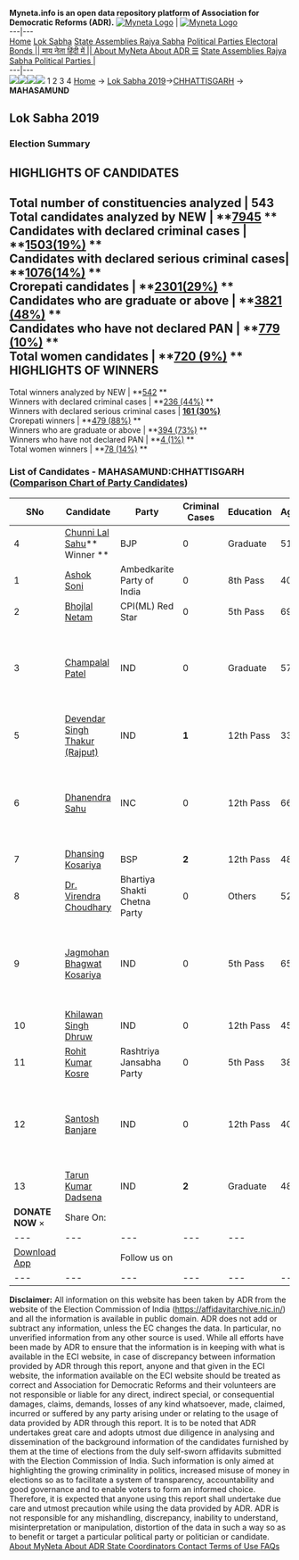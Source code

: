 **Myneta.info is an open data repository platform of Association for Democratic Reforms (ADR).**
[![Myneta Logo](https://www.myneta.info/lib/img/myneta-logo.png)](https://www.myneta.info/) | [![Myneta Logo](https://www.myneta.info/lib/img/adr-logo.png)](https://adrindia.org)  
---|---  
[Home](https://www.myneta.info/) [Lok Sabha](https://www.myneta.info/#ls "Lok Sabha") [ State Assemblies ](https://www.myneta.info/#sa "State Assemblies") [Rajya Sabha](https://www.myneta.info/#rs "Rajya Sabha") [Political Parties ](https://www.myneta.info/party "Political Parties") [ Electoral Bonds ](https://www.myneta.info/electoral_bonds "Electoral Bonds") [ || माय नेता हिंदी में || ](https://translate.google.co.in/translate?prev=hp&hl=en&js=y&u=www.myneta.info&sl=en&tl=hi&history_state0=) [ About MyNeta ](https://adrindia.org/content/about-myneta) [ About ADR ](https://adrindia.org/about-adr/who-we-are) [☰](javascript:void\(0\))
[ State Assemblies ](https://www.myneta.info/#sa "State Assemblies") [ Rajya Sabha ](https://www.myneta.info/#rs "Rajya Sabha") [ Political Parties ](https://www.myneta.info/party "Political Parties")
|   
---|---  
![](https://www.myneta.info/lib/img/banner/banner-1.png)![](https://www.myneta.info/lib/img/banner/banner-2.png)![](https://www.myneta.info/lib/img/banner/banner-3.png)![](https://www.myneta.info/lib/img/banner/banner-4.png)
1  2  3  4 
[Home](https://www.myneta.info/) → [Lok Sabha 2019](https://www.myneta.info/LokSabha2019/)→[CHHATTISGARH](https://www.myneta.info/LokSabha2019/index.php?action=show_constituencies&state_id=59) → **MAHASAMUND**
### 
## Lok Sabha 2019
###  Election Summary 
HIGHLIGHTS OF CANDIDATES  
---  
Total number of constituencies analyzed |  543   
Total candidates analyzed by NEW | **[7945](https://www.myneta.info/LokSabha2019/index.php?action=summary&subAction=candidates_analyzed&sort=candidate#summary) **  
Candidates with declared criminal cases | **[1503(19%)](https://www.myneta.info/LokSabha2019/index.php?action=summary&subAction=crime&sort=candidate#summary) **  
Candidates with declared serious criminal cases| **[1076(14%)](https://www.myneta.info/LokSabha2019/index.php?action=summary&subAction=serious_crime&sort=candidate#summary) **  
Crorepati candidates | **[2301(29%)](https://www.myneta.info/LokSabha2019/index.php?action=summary&subAction=crorepati&sort=candidate#summary) **  
Candidates who are graduate or above | **[3821 (48%)](https://www.myneta.info/LokSabha2019/index.php?action=summary&subAction=education&sort=candidate#summary) **  
Candidates who have not declared PAN | **[779 (10%)](https://www.myneta.info/LokSabha2019/index.php?action=summary&subAction=without_pan&sort=candidate#summary) **  
Total women candidates | **[720 (9%)](https://www.myneta.info/LokSabha2019/index.php?action=summary&subAction=women_candidate&sort=candidate#summary) **  
HIGHLIGHTS OF WINNERS  
---  
Total winners analyzed by NEW | **[542](https://www.myneta.info/LokSabha2019/index.php?action=summary&subAction=winner_analyzed&sort=candidate#summary) **  
Winners with declared criminal cases | **[236 (44%)](https://www.myneta.info/LokSabha2019/index.php?action=summary&subAction=winner_crime&sort=candidate#summary) **  
Winners with declared serious criminal cases | **[161 (30%)](https://www.myneta.info/LokSabha2019/index.php?action=summary&subAction=winner_serious_crime&sort=candidate#summary)**  
Crorepati winners | **[479 (88%)](https://www.myneta.info/LokSabha2019/index.php?action=summary&subAction=winner_crorepati&sort=candidate#summary) **  
Winners who are graduate or above | **[394 (73%)](https://www.myneta.info/LokSabha2019/index.php?action=summary&subAction=winner_education&sort=candidate#summary) **  
Winners who have not declared PAN | **[4 (1%)](https://www.myneta.info/LokSabha2019/index.php?action=summary&subAction=winner_without_pan&sort=candidate#summary) **  
Total women winners | **[78 (14%)](https://www.myneta.info/LokSabha2019/index.php?action=summary&subAction=winner_women&sort=candidate#summary) **  
### List of Candidates - MAHASAMUND:CHHATTISGARH ([Comparison Chart of Party Candidates](https://www.myneta.info/LokSabha2019/comparisonchart.php?constituency_id=522))
SNo | Candidate| Party| Criminal Cases| Education| Age| Total Assets| Liabilities  
---|---|---|---|---|---|---|---  
4  | [Chunni Lal Sahu](https://www.myneta.info/LokSabha2019/candidate.php?candidate_id=7178)** Winner ** | BJP | 0 | Graduate| 51 | Rs 1,75,91,683 ~ 1 Crore+ | Rs 13,83,014 ~ 13 Lacs+  
1  | [Ashok Soni](https://www.myneta.info/LokSabha2019/candidate.php?candidate_id=7176) | Ambedkarite Party of India | 0 | 8th Pass| 40 | Rs 1,00,000 ~ 1 Lacs+ | Rs 0 ~   
2  | [Bhojlal Netam](https://www.myneta.info/LokSabha2019/candidate.php?candidate_id=5549) | CPI(ML) Red Star | 0 | 5th Pass| 69 | Rs 7,26,000 ~ 7 Lacs+ | Rs 0 ~   
3  | [Champalal Patel](https://www.myneta.info/LokSabha2019/candidate.php?candidate_id=5418) | IND | 0 | Graduate| 57 | ![](https://myneta.info/image_v2.php?myneta_folder=LokSabha2019&candidate_id=5418&col=ta) | ![](https://myneta.info/image_v2.php?myneta_folder=LokSabha2019&candidate_id=5418&col=lia)  
5  | [Devendar Singh Thakur (Rajput)](https://www.myneta.info/LokSabha2019/candidate.php?candidate_id=7179) | IND | **1** | 12th Pass| 33 | Rs 37,75,400 ~ 37 Lacs+ | Rs 0 ~   
6  | [Dhanendra Sahu](https://www.myneta.info/LokSabha2019/candidate.php?candidate_id=5415) | INC | 0 | 12th Pass| 66 | ![](https://myneta.info/image_v2.php?myneta_folder=LokSabha2019&candidate_id=5415&col=ta) | ![](https://myneta.info/image_v2.php?myneta_folder=LokSabha2019&candidate_id=5415&col=lia)  
7  | [Dhansing Kosariya](https://www.myneta.info/LokSabha2019/candidate.php?candidate_id=5546) | BSP | **2** | 12th Pass| 48 | Rs 6,76,500 ~ 6 Lacs+ | Rs 1,60,000 ~ 1 Lacs+  
8  | [Dr. Virendra Choudhary](https://www.myneta.info/LokSabha2019/candidate.php?candidate_id=5416) | Bhartiya Shakti Chetna Party | 0 | Others| 52 | Rs 1,89,20,000 ~ 1 Crore+ | Rs 34,00,000 ~ 34 Lacs+  
9  | [Jagmohan Bhagwat Kosariya](https://www.myneta.info/LokSabha2019/candidate.php?candidate_id=5417) | IND | 0 | 5th Pass| 65 | ![](https://myneta.info/image_v2.php?myneta_folder=LokSabha2019&candidate_id=5417&col=ta) | ![](https://myneta.info/image_v2.php?myneta_folder=LokSabha2019&candidate_id=5417&col=lia)  
10  | [Khilawan Singh Dhruw](https://www.myneta.info/LokSabha2019/candidate.php?candidate_id=7181) | IND | 0 | 12th Pass| 45 | Rs 44,05,000 ~ 44 Lacs+ | Rs 1,55,000 ~ 1 Lacs+  
11  | [Rohit Kumar Kosre](https://www.myneta.info/LokSabha2019/candidate.php?candidate_id=7177) | Rashtriya Jansabha Party | 0 | 5th Pass| 38 | Rs 1,58,000 ~ 1 Lacs+ | Rs 1,00,000 ~ 1 Lacs+  
12  | [Santosh Banjare](https://www.myneta.info/LokSabha2019/candidate.php?candidate_id=5547) | IND | 0 | 12th Pass| 40 | ![](https://myneta.info/image_v2.php?myneta_folder=LokSabha2019&candidate_id=5547&col=ta) | ![](https://myneta.info/image_v2.php?myneta_folder=LokSabha2019&candidate_id=5547&col=lia)  
13  | [Tarun Kumar Dadsena](https://www.myneta.info/LokSabha2019/candidate.php?candidate_id=7180) | IND | **2** | Graduate| 48 | Rs 30,25,013 ~ 30 Lacs+ | Rs 9,72,167 ~ 9 Lacs+  
|  **DONATE NOW** × |  Share On:  | [](https://api.whatsapp.com/send?text=https%3A%2F%2Fmyneta.info%2Fpunjab2022%2Findex.php%3Faction%3Dshow_constituencies%26state_id%3D19) | [](https://www.facebook.com/sharer/sharer.php?u=https%3A%2F%2Fmyneta.info%2Fpunjab2022%2Findex.php%3Faction%3Dshow_constituencies%26state_id%3D19) | [](https://twitter.com/share?url=https%3A%2F%2Fmyneta.info%2Fpunjab2022%2Findex.php%3Faction%3Dshow_constituencies%26state_id%3D19)  
---|---|---|---|---  
| [ Download App ](https://play.google.com/store/apps/details?id=com.webrosoft.myneta1&pcampaignid=pcampaignidMKT-Other-global-all-co-prtnr-py-PartBadge-Mar2515-1) | [](https://play.google.com/store/apps/details?id=com.webrosoft.myneta1&pcampaignid=pcampaignidMKT-Other-global-all-co-prtnr-py-PartBadge-Mar2515-1) |  Follow us on  | [](https://www.facebook.com/adrindia.org/) | [](https://twitter.com/adrspeaks) | [](https://groups.google.com/g/national-election-watch?hl=en&pli=1) | [](https://www.instagram.com/adrspeaks/) | [](https://www.youtube.com/user/adrspeaks) | [](https://sharechat.com/profile/adrspeaks)  
---|---|---|---|---|---|---|---|---  
**Disclaimer:** All information on this website has been taken by ADR from the website of the Election Commission of India (https://affidavitarchive.nic.in/) and all the information is available in public domain. ADR does not add or subtract any information, unless the EC changes the data. In particular, no unverified information from any other source is used. While all efforts have been made by ADR to ensure that the information is in keeping with what is available in the ECI website, in case of discrepancy between information provided by ADR through this report, anyone and that given in the ECI website, the information available on the ECI website should be treated as correct and Association for Democratic Reforms and their volunteers are not responsible or liable for any direct, indirect special, or consequential damages, claims, demands, losses of any kind whatsoever, made, claimed, incurred or suffered by any party arising under or relating to the usage of data provided by ADR through this report. It is to be noted that ADR undertakes great care and adopts utmost due diligence in analysing and dissemination of the background information of the candidates furnished by them at the time of elections from the duly self-sworn affidavits submitted with the Election Commission of India. Such information is only aimed at highlighting the growing criminality in politics, increased misuse of money in elections so as to facilitate a system of transparency, accountability and good governance and to enable voters to form an informed choice. Therefore, it is expected that anyone using this report shall undertake due care and utmost precaution while using the data provided by ADR. ADR is not responsible for any mishandling, discrepancy, inability to understand, misinterpretation or manipulation, distortion of the data in such a way so as to benefit or target a particular political party or politician or candidate. 
[ About MyNeta ](https://adrindia.org/content/about-myneta) [ About ADR ](https://adrindia.org/about-adr/who-we-are) [ State Coordinators ](https://adrindia.org/about-adr/state-coordinators) [ Contact ](https://adrindia.org/contact-us) [ Terms of Use ](https://adrindia.org/content/adr-terms-use) [ FAQs ](https://adrindia.org/content/faqs)
